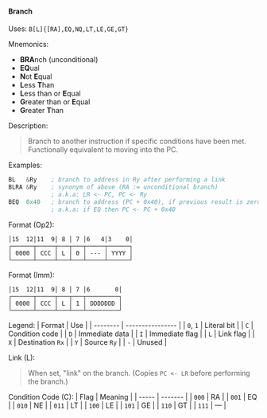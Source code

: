 #### Branch

Uses:
`B[L]{[RA],EQ,NQ,LT,LE,GE,GT}`

Mnemonics:
- **BRA**nch (unconditional)
- **EQ**ual
- **N**ot **E**qual
- **L**ess **T**han
- **L**ess than or **E**qual
- **G**reater than or **E**qual
- **G**reater **T**han

Description:
> Branch to another instruction if specific conditions have been met.
> Functionally equivalent to moving into the PC.

Examples:
```asm
BL   &Ry    ; branch to address in Ry after performing a link
BLRA &Ry    ; synonym of above (RA := unconditional branch)
            ; a.k.a: LR <- PC, PC <- Ry
BEQ  0x40   ; branch to address (PC + 0x40), if previous result is zero
            ; a.k.a: if EQ then PC <- PC + 0x40
```

Format (Op2):
```
│15  12│11  9│ 8 │ 7 │6   4│3    0│
┌──────┬─────┬───┬───┬─────┬──────┐
│ 0000 │ CCC │ L │ 0 │ --- │ YYYY │
└──────┴─────┴───┴───┴─────┴──────┘
```

Format (Imm):
```
│15  12│11  9│ 8 │ 7 │6       0│
┌──────┬─────┬───┬───┬─────────┐
│ 0000 │ CCC │ L │ 1 │ DDDDDDD │
└──────┴─────┴───┴───┴─────────┘
```

Legend:
| Format   | Use              |
| -------- | ---------------- |
| `0`, `1` | Literal bit      |
| `C`      | Condition code   |
| `D`      | Immediate data   |
| `I`      | Immediate flag   |
| `L`      | Link flag        |
| `X`      | Destination `Rx` |
| `Y`      | Source `Ry`      |
| `-`      | Unused           |

Link (L):
> When set, "link" on the branch.
> (Copies `PC <- LR` before performing the branch.)

Condition Code (C):
| Flag  | Meaning |
| ----- | ------- |
| `000` | RA      |
| `001` | EQ      |
| `010` | NE      |
| `011` | LT      |
| `100` | LE      |
| `101` | GE      |
| `110` | GT      |
| `111` | —       |
